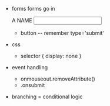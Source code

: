 * forms
	forms go in <form>
	<label for='inputName'>A NAME</label>
	<input id='anHTMLid' type='typeOfInput' name='nameOfInput'>
    * button -- remember type='submit'

* css
    
    * selector {
        display: none
    }

* event handling

    * onmouseout.removeAttribute()
    * .onsubmit

* branching = conditional logic

